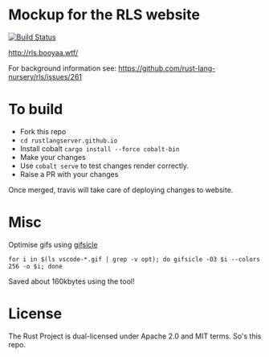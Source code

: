 # Mockup for the RLS website

[![Build Status](https://travis-ci.org/booyaa/rustlangserver.github.io.svg?branch=source)](https://travis-ci.org/booyaa/rustlangserver.github.io)

http://rls.booyaa.wtf/

For background information see: https://github.com/rust-lang-nursery/rls/issues/261

# To build

- Fork this repo
- `cd rustlangserver.github.io`
- Install cobalt `cargo install --force cobalt-bin`
- Make your changes
- Use `cobalt serve` to test changes render correctly.
- Raise a PR with your changes

Once merged, travis will take care of deploying changes to website.

# Misc

Optimise gifs using [gifsicle](http://www.lcdf.org/gifsicle/)

```
for i in $(ls vscode-*.gif | grep -v opt); do gifsicle -O3 $i --colors 256 -o $i; done
```

Saved about 160kbytes using the tool!

# License 

The Rust Project is dual-licensed under Apache 2.0 and MIT
terms. So's this repo.
